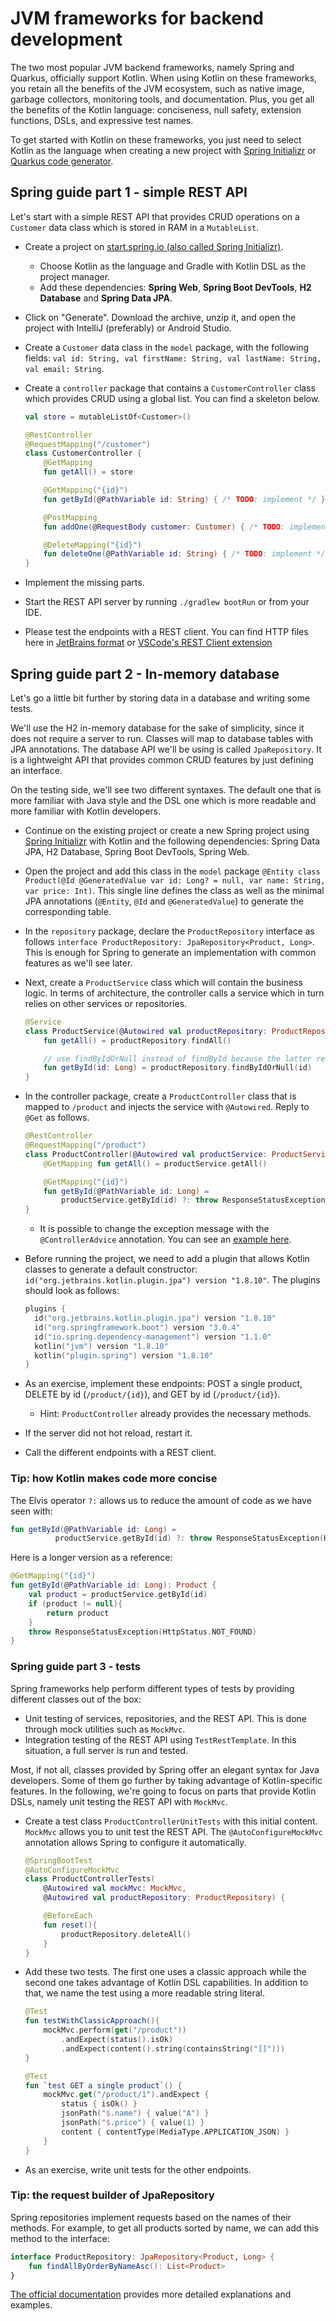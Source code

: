 # JVM frameworks for backend development

The two most popular JVM backend frameworks, namely Spring and Quarkus, officially support Kotlin.
When using Kotlin on these frameworks, you retain all the benefits of the JVM ecosystem, such as native image, garbage collectors, monitoring tools, and documentation.
Plus, you get all the benefits of the Kotlin language: conciseness, null safety, extension functions, DSLs, and expressive test names.

To get started with Kotlin on these frameworks, you just need to select Kotlin as the language when creating a new project with [Spring Initializr](https://start.spring.io/) or [Quarkus code generator](https://code.quarkus.io/).

## Spring guide part 1 - simple REST API

Let's start with a simple REST API that provides CRUD operations on a `Customer` data class which is stored in RAM in a `MutableList`.

- Create a project on [start.spring.io (also called Spring Initializr)](https://start.spring.io/).
  - Choose Kotlin as the language and Gradle with Kotlin DSL as the project manager.
  - Add these dependencies: **Spring Web**, **Spring Boot DevTools**, **H2 Database** and **Spring Data JPA**.
- Click on "Generate". Download the archive, unzip it, and open the project with IntelliJ (preferably) or Android Studio.
- Create a `Customer` data class in the `model` package, with the following fields: `val id: String, val firstName: String, val lastName: String, val email: String`.
- Create a `controller` package that contains a `CustomerController` class which provides CRUD using a global list. You can find a skeleton below.

  ```kotlin
  val store = mutableListOf<Customer>()
  
  @RestController
  @RequestMapping("/customer")
  class CustomerController {
      @GetMapping
      fun getAll() = store
  
      @GetMapping("{id}")
      fun getById(@PathVariable id: String) { /* TODO: implement */ }
  
      @PostMapping
      fun addOne(@RequestBody customer: Customer) { /* TODO: implement */ }
  
      @DeleteMapping("{id}")
      fun deleteOne(@PathVariable id: String) { /* TODO: implement */ }
  }
  ```

- Implement the missing parts.
- Start the REST API server by running `./gradlew bootRun` or from your IDE.
- Please test the endpoints with a REST client. You can find HTTP files here in [JetBrains format](https://github.com/worldline/learning-kotlin/blob/main/material/spring-boot-kt-api/customer.jetbrains.http) or [VSCode's REST Client extension](https://github.com/worldline/learning-kotlin/blob/main/material/spring-boot-kt-api/customer.vscode-resclient.http)

## Spring guide part 2 - In-memory database

Let's go a little bit further by storing data in a database and writing some tests.

We'll use the H2 in-memory database for the sake of simplicity, since it does not require a server to run.
Classes will map to database tables with JPA annotations.
The database API we'll be using is called `JpaRepository`.
It is a lightweight API that provides common CRUD features by just defining an interface.

On the testing side, we'll see two different syntaxes.
The default one that is more familiar with Java style and the DSL one which is more readable and more familiar with Kotlin developers.

- Continue on the existing project or create a new Spring project using [Spring Initializr](https://start.spring.io/) with Kotlin and the following dependencies: Spring Data JPA, H2 Database, Spring Boot DevTools, Spring Web.
- Open the project and add this class in the `model` package `@Entity class Product(@Id @GeneratedValue var id: Long? = null, var name: String, var price: Int)`. This single line defines the class as well as the minimal JPA annotations (`@Entity`, `@Id` and `@GeneratedValue`) to generate the corresponding table.
- In the `repository` package, declare the `ProductRepository` interface as follows `interface ProductRepository: JpaRepository<Product, Long>`. This is enough for Spring to generate an implementation with common features as we'll see later.
- Next, create a `ProductService` class which will contain the business logic. In terms of architecture, the controller calls a service which in turn relies on other services or repositories.

  ```kotlin
  @Service
  class ProductService(@Autowired val productRepository: ProductRepository) {
      fun getAll() = productRepository.findAll()
  
      // use findByIdOrNull instead of findById because the latter returns an Optional<Product> instead of Product?
      fun getById(id: Long) = productRepository.findByIdOrNull(id)
  }
  ```

- In the controller package, create a `ProductController` class that is mapped to `/product` and injects the service with `@Autowired`. Reply to `@Get` as follows.

  ```kotlin
  @RestController
  @RequestMapping("/product")
  class ProductController(@Autowired val productService: ProductService) {
      @GetMapping fun getAll() = productService.getAll()
  
      @GetMapping("{id}")
      fun getById(@PathVariable id: Long) =
          productService.getById(id) ?: throw ResponseStatusException(HttpStatus.NOT_FOUND)
  }
  ```

  - It is possible to change the exception message with the `@ControllerAdvice` annotation. 
  You can see an [example here](https://spring.io/guides/tutorials/rest/).

- Before running the project, we need to add a plugin that allows Kotlin classes to generate a default constructor: `id("org.jetbrains.kotlin.plugin.jpa") version "1.8.10"`. The plugins should look as follows:

  ```kotlin
  plugins {
    id("org.jetbrains.kotlin.plugin.jpa") version "1.8.10"
    id("org.springframework.boot") version "3.0.4"
    id("io.spring.dependency-management") version "1.1.0"
    kotlin("jvm") version "1.8.10"
    kotlin("plugin.spring") version "1.8.10"
  }
  ```

- As an exercise, implement these endpoints: POST a single product, DELETE by id (`/product/{id}`), and GET by id (`/product/{id}`).
  - Hint: `ProductController` already provides the necessary methods.
- If the server did not hot reload, restart it.
- Call the different endpoints with a REST client.

### Tip: how Kotlin makes code more concise

The Elvis operator `?:` allows us to reduce the amount of code as we have seen with:

```kotlin
fun getById(@PathVariable id: Long) =
          productService.getById(id) ?: throw ResponseStatusException(HttpStatus.NOT_FOUND)
```

Here is a longer version as a reference:

```kotlin
@GetMapping("{id}")
fun getById(@PathVariable id: Long): Product {
    val product = productService.getById(id)
    if (product != null){
        return product
    }
    throw ResponseStatusException(HttpStatus.NOT_FOUND)
}
```

### Spring guide part 3 - tests

Spring frameworks help perform different types of tests by providing different classes out of the box:

- Unit testing of services, repositories, and the REST API. This is done through mock utilities such as `MockMvc`.
- Integration testing of the REST API using `TestRestTemplate`. In this situation, a full server is run and tested.

Most, if not all, classes provided by Spring offer an elegant syntax for Java developers.
Some of them go further by taking advantage of Kotlin-specific features.
In the following, we're going to focus on parts that provide Kotlin DSLs, namely unit testing the REST API with `MockMvc`.

- Create a test class `ProductControllerUnitTests` with this initial content. `MockMvc` allows you to unit test the REST API. The `@AutoConfigureMockMvc` annotation allows Spring to configure it automatically.

  ```kotlin
  @SpringBootTest
  @AutoConfigureMockMvc
  class ProductControllerTests(
      @Autowired val mockMvc: MockMvc,
      @Autowired val productRepository: ProductRepository) {
  
      @BeforeEach
      fun reset(){
          productRepository.deleteAll()
      }
  }
  ```

- Add these two tests. The first one uses a classic approach while the second one takes advantage of Kotlin DSL capabilities.
  In addition to that, we name the test using a more readable string literal.

  ```kotlin
  @Test
  fun testWithClassicApproach(){
      mockMvc.perform(get("/product"))
          .andExpect(status().isOk)
          .andExpect(content().string(containsString("[]")))
  }
  ```

  ```kotlin
  @Test
  fun `test GET a single product`() {
      mockMvc.get("/product/1").andExpect {
          status { isOk() }
          jsonPath("$.name") { value("A") }
          jsonPath("$.price") { value(1) }
          content { contentType(MediaType.APPLICATION_JSON) }
      }
  }
  ```

- As an exercise, write unit tests for the other endpoints.

### Tip: the request builder of JpaRepository

Spring repositories implement requests based on the names of their methods.
For example, to get all products sorted by name, we can add this method to the interface:

```kotlin
interface ProductRepository: JpaRepository<Product, Long> {
    fun findAllByOrderByNameAsc(): List<Product>
}
```

[The official documentation](https://docs.spring.io/spring-data/jpa/docs/current/reference/html/#repositories.query-methods.query-creation) provides more detailed explanations and examples.
